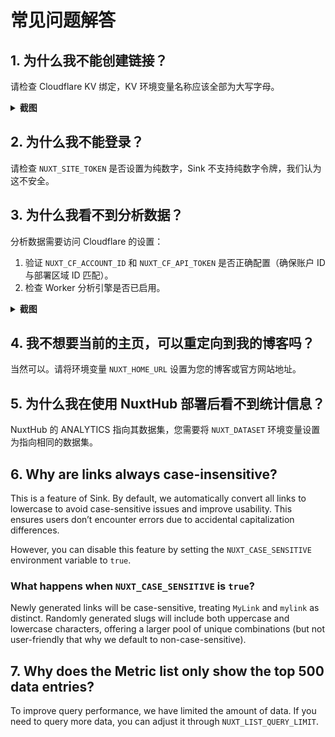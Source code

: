 # 常见问题解答

## 1. 为什么我不能创建链接？

请检查 Cloudflare KV 绑定，KV 环境变量名称应该全部为大写字母。

<details>
  <summary><b>截图</b></summary>
  <img alt="Cloudflare中的KV绑定设置" src="/docs/images/faqs-kv.png"/>
</details>

## 2. 为什么我不能登录？

请检查 `NUXT_SITE_TOKEN` 是否设置为纯数字，Sink 不支持纯数字令牌，我们认为这不安全。

## 3. 为什么我看不到分析数据？

分析数据需要访问 Cloudflare 的设置：

1. 验证 `NUXT_CF_ACCOUNT_ID` 和 `NUXT_CF_API_TOKEN` 是否正确配置（确保账户 ID 与部署区域 ID 匹配）。
2. 检查 Worker 分析引擎是否已启用。

<details>
  <summary><b>截图</b></summary>
  <img alt="Cloudflare中的分析引擎绑定设置" src="/docs/images/faqs-Analytics_engine.png"/>
</details>

## 4. 我不想要当前的主页，可以重定向到我的博客吗？

当然可以。请将环境变量 `NUXT_HOME_URL` 设置为您的博客或官方网站地址。

## 5. 为什么我在使用 NuxtHub 部署后看不到统计信息？

NuxtHub 的 ANALYTICS 指向其数据集，您需要将 `NUXT_DATASET` 环境变量设置为指向相同的数据集。

## 6. Why are links always case-insensitive?

This is a feature of Sink. By default, we automatically convert all links to lowercase to avoid case-sensitive issues and improve usability. This ensures users don’t encounter errors due to accidental capitalization differences.

However, you can disable this feature by setting the `NUXT_CASE_SENSITIVE` environment variable to `true`.

### What happens when `NUXT_CASE_SENSITIVE` is `true`?

Newly generated links will be case-sensitive, treating `MyLink` and `mylink` as distinct. Randomly generated slugs will include both uppercase and lowercase characters, offering a larger pool of unique combinations (but not user-friendly that why we default to non-case-sensitive).

## 7. Why does the Metric list only show the top 500 data entries?

To improve query performance, we have limited the amount of data. If you need to query more data, you can adjust it through `NUXT_LIST_QUERY_LIMIT`.
